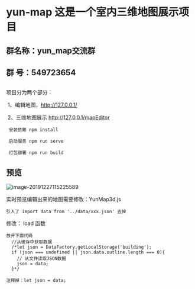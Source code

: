 # yun-map 这是一个室内三维地图展示项目

## 群名称：yun_map交流群
## 群   号：549723654

## 

项目分为两个部分：

​	1、编辑地图，http://127.0.0.1/

​	2、三维地图展示  http://127.0.0.1/mapEditor


```
 安装依赖 npm install
```



```
 启动服务 npm run serve
```



```
 打包部署 npm run build
```

## 预览



![image-20191227115225589](https://github.com/caorongzhe/yun_map/blob/master/image-20191227114429998.png)



实时预览编辑出来的地图需要修改：YunMap3d.js

```
引入了 import data from '../data/xxx.json' 去掉
```

修改： load 函数
```
放开下面代码
  //从缓存中获取数据
  /*let json = DataFactory.getLocalStorage('building');
  if (json === undefined || json.data.outline.length === 0){
    // 从文件读取JSON数据
    json = data;
  }*/
```

```
注释掉：let json = data;
```



